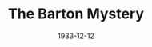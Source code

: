 ---
title: The Barton Mystery
date: 1933-12-12
closing_date: 
layout: productions
featured_image: 
image_caption:
image_credit:
playbill:
category:
Theatre: Theatre Jacksonville
cast:
  Sir Everard Marshall: Isaac Peiser
  Ethel Standish: Louise Twitty
  Lady Marshall: Marguerite Culp
  Phyllis Grey: Mary Keen
  Helen Barton: Pauline Entenza
  Harry Maitland: Ralph W. Cooper, Jr.
  Richard Standish, M.P.: Stuart Cavanagh
  Dennis O'Mara: T.V. Cashen, Jr.
  Maid: Virginia Peace Johnson
  Beverly: William DeHoff
crew:
  Director: Charles F. Hopkins, Jr.
understudies:
orchestra:
external_links:
---